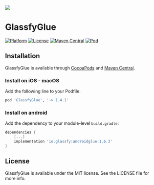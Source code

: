 <img src="https://media.glassfy.io/banner_purple.png" />

# GlassfyGlue

[![Platform](https://img.shields.io/static/v1?label=platform&message=iOS%20|%20macOS%20|%20android&color=lightgray)](https://glassfy.io)
[![License](https://img.shields.io/badge/license-MIT-lightgrey)](https://glassfy.io)
[![Maven Central](https://img.shields.io/maven-central/v/io.glassfy/androidglue)](https://search.maven.org/artifact/io.glassfy/androidglue)
[![Pod](https://img.shields.io/cocoapods/v/GlassfyGlue.svg?style=flat)](https://cocoapods.org/pods/GlassfyGlue)

## Installation

GlassfyGlue is available through [CocoaPods](https://cocoapods.org) and [Maven Central](https://search.maven.org/artifact/io.glassfy/androidglue).

### Install on iOS - macOS

Add the following line to your Podfile:

```ruby
pod 'GlassfyGlue', '~> 1.4.1'
```

### Install on android

Add the dependency to your module-level `build.gradle`:

```gradle
dependencies {
    [...]
    implementation 'io.glassfy:androidglue:1.6.3'
}
```

## License

GlassfyGlue is available under the MIT license. See the LICENSE file for more info.
